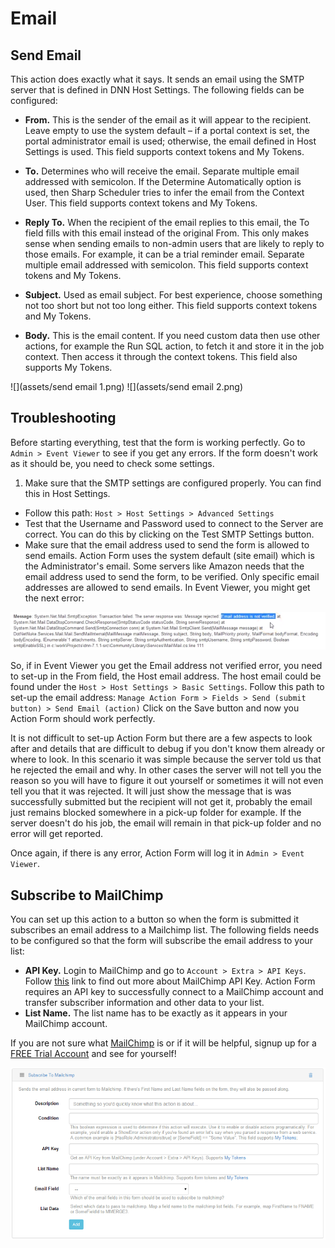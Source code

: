 # Email

## Send Email

This action does exactly what it says. It sends an email using the SMTP server that is defined in DNN Host Settings. The following fields can be configured:

* **From.** This is the sender of the email as it will appear to the recipient. Leave empty to use the system default – if a portal context is set, the portal administrator email is used; otherwise, the email defined in Host Settings is used. This field supports context tokens and My Tokens.

* **To.** Determines who will receive the email. Separate multiple email addressed with semicolon. If the Determine Automatically option is used, then Sharp Scheduler tries to infer the email from the Context User. This field supports context tokens and My Tokens.

* **Reply To.** When the recipient of the email replies to this email, the To field fills with this email instead of the original From. This only makes sense when sending emails to non-admin users that are likely to reply to those emails. For example, it can be a trial reminder email. Separate multiple email addressed with semicolon. This field supports context tokens and My Tokens.

* **Subject.** Used as email subject. For best experience, choose something not too short but not too long either. This field supports context tokens and My Tokens.

* **Body.** This is the email content. If you need custom data then use other actions, for example the Run SQL action, to fetch it and store it in the job context. Then access it through the context tokens. This field also supports My Tokens.

![](assets/send email 1.png)
![](assets/send email 2.png)

## Troubleshooting

Before starting everything, test that the form is working perfectly. Go to `Admin > Event Viewer` to see if you get any errors. If the form doesn't work as it should be, you need to check some settings.
1. Make sure that the SMTP settings are configured properly. You can find this in Host Settings. 
* Follow this path: `Host > Host Settings > Advanced Settings`
* Test that the Username and Password used to connect to the Server are correct. You can do this by clicking on the Test SMTP Settings button.
* Make sure that the email address used to send the form is allowed to send emails. Action Form uses the system default (site email) which is the Administrator's email. Some servers like Amazon needs that the email address used to send the form, to be verified. Only specific email addresses are allowed to send emails. In Event Viewer, you might get the next error:

![](assets/send-email-with-action-form-8.png)


So, if in Event Viewer you get the Email address not verified error, you need to set-up in the From field, the Host email address. The host email could be found under the `Host > Host Settings > Basic Settings`. 
Follow this path to set-up the email address: `Manage Action Form > Fields > Send (submit button) > Send Email (action)`
Click on the Save button and now you Action Form should work perfectly.

It is not difficult to set-up Action Form but there are a few aspects to look after and details that are difficult to debug if you don't know them already or where to look. In this scenario it was simple because the server told us that he rejected the email and why. In other cases the server will not tell you the reason so you will have to figure it out yourself or sometimes it will not even tell you that it was rejected. It will just show the message that is was successfully submitted but the recipient will not get it, probably the email just remains blocked somewhere in a pick-up folder for example. If the server doesn't do his job, the email will remain in that pick-up folder and no error will get reported.

Once again, if there is any error, Action Form will log it in `Admin > Event Viewer`.

## Subscribe to MailChimp

You can set up this action to a button so when the form is submitted it subscribes an email address to a Mailchimp list. The following fields needs to be configured so that the form will subscribe the email address to your list:

* **API Key.** Login to MailChimp and go to `Account > Extra > API Keys`. Follow [this](http://kb.mailchimp.com/article/where-can-i-find-my-api-key) link to find out more about MailChimp API Key. Action Form requires an API key to successfully connect to a MailChimp account and transfer subscriber information and other data to your list.
* **List Name.** The list name has to be exactly as it appears in your MailChimp account. 

If you are not sure what [MailChimp](http://www.mailchimp.com/features/full_list/) is or if it will be helpful, signup up for a [FREE Trial Account](http://www.mailchimp.com/signup/) and see for yourself!

![](assets/subscribe-to-mailchimp.png)

